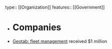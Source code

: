 type:: [[Organization]]
features:: [[Government]]

- # Companies
- [Geotab: fleet management](https://www.geotab.com/) received $1 million